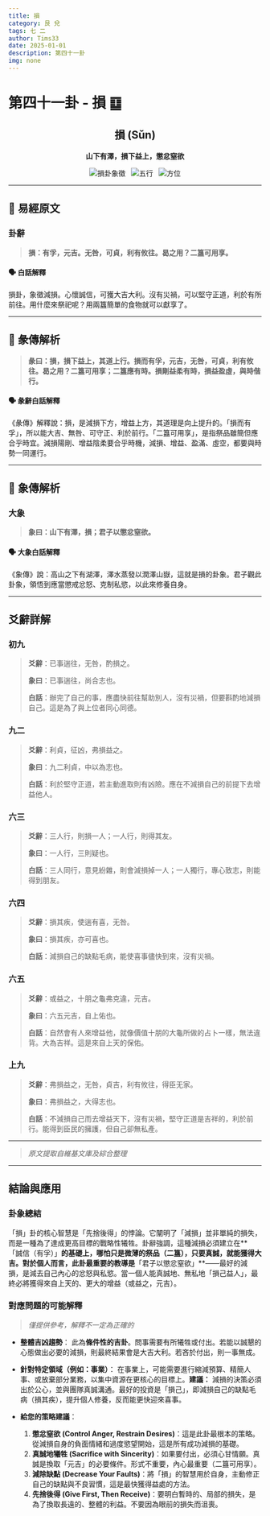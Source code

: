 ```yaml
---
title: 損
category: 艮 兌
tags: 七 二
author: Tims33
date: 2025-01-01
description: 第四十一卦
img: none
---
```


# 第四十一卦 - 損 ䷨

<div align="center">

## 損 (Sǔn)
**山下有澤，損下益上，懲忿窒欲**

</div>

<div align="center">

![損卦象徵](https://img.shields.io/badge/卦象-損-gray?style=for-the-badge)&ensp;
![五行](https://img.shields.io/badge/五行-上土下金-yellow?style=for-the-badge)&ensp;
![方位](https://img.shields.io/badge/方位-東北｜西-lightblue?style=for-the-badge)

</div>

---

## 📜 易經原文

### 卦辭

> **損：有孚，元吉。无咎，可貞，利有攸往。曷之用？二簋可用享。**

#### 🗣️ 白話解釋
損卦，象徵減損。心懷誠信，可獲大吉大利。沒有災禍，可以堅守正道，利於有所前往。用什麼來祭祀呢？用兩簋簡單的食物就可以獻享了。

---

## 📖 彖傳解析

> **彖曰：損，損下益上，其道上行。損而有孚，元吉，无咎，可貞，利有攸往。曷之用？二簋可用享；二簋應有時。損剛益柔有時，損益盈虛，與時偕行。**

#### 🗣️ 彖辭白話解釋
《彖傳》解釋說：損，是減損下方，增益上方，其道理是向上提升的。「損而有孚」，所以能大吉、無咎、可守正、利於前行。「二簋可用享」，是指祭品雖簡但應合乎時宜。減損陽剛、增益陰柔要合乎時機，減損、增益、盈滿、虛空，都要與時勢一同運行。

---

## 🎯 象傳解析

### 大象

> **象曰：山下有澤，損；君子以懲忿窒欲。**

#### 🗣️ 大象白話解釋
《象傳》說：高山之下有湖澤，澤水蒸發以潤澤山嶽，這就是損的卦象。君子觀此卦象，領悟到應當懲戒忿怒、克制私慾，以此來修養自身。

---

## 爻辭詳解

### 初九

> **爻辭**：已事遄往，无咎，酌損之。
>
> **象曰**：已事遄往，尚合志也。
>
> **白話**：辦完了自己的事，應盡快前往幫助別人，沒有災禍，但要斟酌地減損自己。這是為了與上位者同心同德。

### 九二

> **爻辭**：利貞，征凶，弗損益之。
>
> **象曰**：九二利貞，中以為志也。
>
> **白話**：利於堅守正道，若主動進取則有凶險。應在不減損自己的前提下去增益他人。

### 六三

> **爻辭**：三人行，則損一人；一人行，則得其友。
>
> **象曰**：一人行，三則疑也。
>
> **白話**：三人同行，意見紛雜，則會減損掉一人；一人獨行，專心致志，則能得到朋友。

### 六四

> **爻辭**：損其疾，使遄有喜，无咎。
>
> **象曰**：損其疾，亦可喜也。
>
> **白話**：減損自己的缺點毛病，能使喜事儘快到來，沒有災禍。

### 六五

> **爻辭**：或益之，十朋之龜弗克違，元吉。
>
> **象曰**：六五元吉，自上佑也。
>
> **白話**：自然會有人來增益他，就像價值十朋的大龜所做的占卜一樣，無法違背。大為吉祥。這是來自上天的保佑。

### 上九

> **爻辭**：弗損益之，无咎，貞吉，利有攸往，得臣无家。
>
> **象曰**：弗損益之，大得志也。
>
> **白話**：不減損自己而去增益天下，沒有災禍，堅守正道是吉祥的，利於前行。能得到臣民的擁護，但自己卻無私產。

---
> *原文提取自維基文庫及綜合整理*
---

## 結論與應用

### 卦象總結
「損」卦的核心智慧是「先捨後得」的悖論。它闡明了「減損」並非單純的損失，而是一種為了達成更高目標的戰略性犧牲。卦辭強調，這種減損必須建立在**「誠信（有孚）」**的基礎上，哪怕只是微薄的祭品（二簋），只要真誠，就能獲得大吉。對於個人而言，此卦最重要的教導是**「君子以懲忿窒欲」**——最好的減損，是減去自己內心的忿怒與私慾。當一個人能真誠地、無私地「損己益人」，最終必將獲得來自上天的、更大的增益（或益之，元吉）。

### 對應問題的可能解釋
> *僅提供參考，解釋不一定為正確的*

* **整體吉凶趨勢**：
    此為**條件性的吉卦**。問事需要有所犧牲或付出。若能以誠懇的心態做出必要的減損，則最終結果會是大吉大利。若吝於付出，則一事無成。

* **針對特定領域（例如：事業）**：
    在事業上，可能需要進行縮減預算、精簡人事、或放棄部分業務，以集中資源在更核心的目標上。**建議：** 減損的決策必須出於公心，並與團隊真誠溝通。最好的投資是「損己」，即減損自己的缺點毛病（損其疾），提升個人修養，反而能更快迎來喜事。

* **給您的策略建議**：
    1.  **懲忿窒欲 (Control Anger, Restrain Desires)**：這是此卦最根本的策略。從減損自身的負面情緒和過度慾望開始，這是所有成功減損的基礎。
    2.  **真誠地犧牲 (Sacrifice with Sincerity)**：如果要付出，必須心甘情願。真誠是換取「元吉」的必要條件。形式不重要，內心最重要（二簋可用享）。
    3.  **減除缺點 (Decrease Your Faults)**：將「損」的智慧用於自身，主動修正自己的缺點與不良習慣，這是最快獲得益處的方法。
    4.  **先捨後得 (Give First, Then Receive)**：要明白暫時的、局部的損失，是為了換取長遠的、整體的利益。不要因為眼前的損失而沮喪。